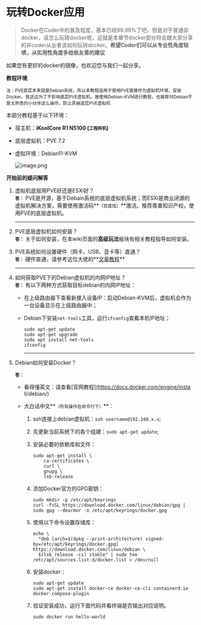 # 玩转Docker应用


> Docker在Coder中的普及程度，基本已经99.99%了吧，但是对于普通非docker，该怎么玩转docker呢，这就是本章节docker部分将会跟大家分享的非coder从业者该如何玩转docker。**希望Coder们可以从专业性角度轻喷，从实用性角度多给些友善的建议**

如果您有更好的docker的镜像，也欢迎您与我们一起分享。

**教程环境**

<small>注：PVE底层本来就是Debian系统，所以本教程适用于使用PVE直接作为虚拟机环境，安装Docker。我这边为了不影响底层PVE虚拟机，故使用Debian-KVM进行教程，也推荐对Debian不是太熟悉的小伙伴这么操作，防止弄崩底层PVE虚拟机</small>

本部分教程基于以下环境：

- 宿主机：**iKoolCore R1 N5100 (<small>工程样机</small>)**

- 底层虚拟机：PVE 7.2

- 虚拟环境：Debian11-KVM

  ![image.png](https://s2.loli.net/2022/09/06/gLXJ5SmxZ9EdzPQ.png)



**开始前的疑问解答**

1. 虚拟机底层用PVE好还是ESXi好？
   <br>**<small>答：</small>** PVE是开源，基于Debain系统的底层虚拟机系统；而ESXi是商业闭源的虚拟机解决方案，需要使用激活码**<small>（百度找）</small>**激活。推荐尊重知识产权，使用PVE的底层虚拟机。
   
   <hr>
   
2. PVE底层虚拟机如何安装？<br>
   **<small>答：</small>** 关于如何安装，在本wiki页面的**高级玩法**板块有相关教程指导如何安装。

3. PVE系统如何设置硬件（网卡、USB、显卡等）直通？<br>
   **<small>答：</small>** 硬件直通，请参考这位大佬的**[文章教程](https://never666.uk/1631/)**

   <hr>

4. 如何获取PVE下的Debian虚拟机的内网IP地址？<br>
   **<small>答：</small>** 有以下两种方式获取目标debian的内网IP地址：<br>

   - 在上级路由器下查看新接入设备IP：启动Debian-KVM后，虚拟机会作为一台设备显示在上级路由器中；

   - Debian下安装`net-tools`工具，运行`ifconfig`查看本机IP地址；
     ```shell
     sudo apt-get update
     sudo apt-get upgrade
     sudo apt install net-tools
     ifconfig
     ```

     <hr>

5. Debian如何安装Docker？<br>

   **<small>答：</small>**<br>

   - 看得懂英文：请查看[官网教程](https://docs.docker.com/engine/insta ll/debian/)

   - 大白话中文**<small>（所有操作在命令行下）</small>**：

     1. ssh连接上debian虚拟机：`ssh username@192.168.x.x`;

     2. 先更新当前系统下的各个组建：`sudo apt-get update`;

     3. 安装必要的依赖库和文件：
        ```shell
        sudo apt-get install \
            ca-certificates \
            curl \
            gnupg \
            lsb-release
        ```

     4. 添加Docker官方的GPG密钥：
        ```shell
        sudo mkdir -p /etc/apt/keyrings
        curl -fsSL https://download.docker.com/linux/debian/gpg | sudo gpg --dearmor -o /etc/apt/keyrings/docker.gpg
        ```

     5. 使用以下命令设置存储库：
        ```shell
        echo \
          "deb [arch=$(dpkg --print-architecture) signed-by=/etc/apt/keyrings/docker.gpg] https://download.docker.com/linux/debian \
          $(lsb_release -cs) stable" | sudo tee /etc/apt/sources.list.d/docker.list > /dev/null
        ```

     6. 安装docker：

        ```shell
        sudo apt-get update
        sudo apt-get install docker-ce docker-ce-cli containerd.io docker-compose-plugin
        ```

     7. 验证安装成功，运行下面代码并看终端是否输出对应说明。
        ```shell
        sudo docker run hello-world
        ```

        



